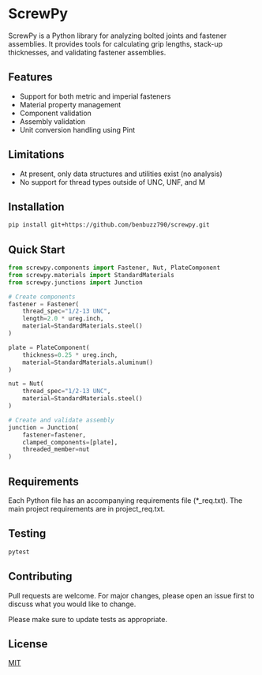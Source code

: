 # ScrewPy

ScrewPy is a Python library for analyzing bolted joints and fastener assemblies. It provides tools for calculating grip lengths, stack-up thicknesses, and validating fastener assemblies.

## Features

- Support for both metric and imperial fasteners
- Material property management
- Component validation
- Assembly validation
- Unit conversion handling using Pint

## Limitations

- At present, only data structures and utilities exist (no analysis)
- No support for thread types outside of UNC, UNF, and M

## Installation

```bash
pip install git+https://github.com/benbuzz790/screwpy.git
```

## Quick Start

```python
from screwpy.components import Fastener, Nut, PlateComponent
from screwpy.materials import StandardMaterials
from screwpy.junctions import Junction

# Create components
fastener = Fastener(
    thread_spec="1/2-13 UNC",
    length=2.0 * ureg.inch,
    material=StandardMaterials.steel()
)

plate = PlateComponent(
    thickness=0.25 * ureg.inch,
    material=StandardMaterials.aluminum()
)

nut = Nut(
    thread_spec="1/2-13 UNC",
    material=StandardMaterials.steel()
)

# Create and validate assembly
junction = Junction(
    fastener=fastener,
    clamped_components=[plate],
    threaded_member=nut
)
```

## Requirements

Each Python file has an accompanying requirements file (*_req.txt). The main project requirements are in project_req.txt.

## Testing

```bash
pytest
```

## Contributing

Pull requests are welcome. For major changes, please open an issue first to discuss what you would like to change.

Please make sure to update tests as appropriate.

## License

[MIT](LICENSE)
